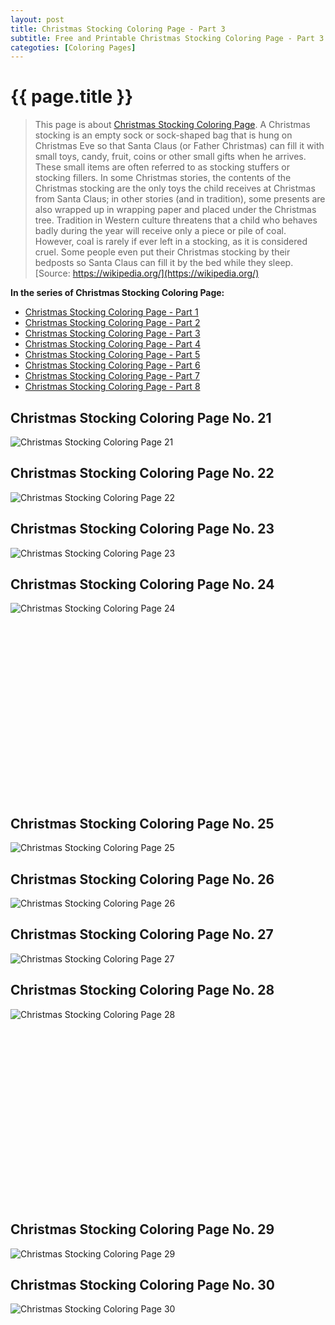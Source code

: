 ```yaml
---
layout: post
title: Christmas Stocking Coloring Page - Part 3
subtitle: Free and Printable Christmas Stocking Coloring Page - Part 3
categoties: [Coloring Pages]
---
```

{{ page.title }}
================
> This page is about [Christmas Stocking Coloring Page](https://freecoloringpages.github.io/). A Christmas stocking is an empty sock or sock-shaped bag that is hung on Christmas Eve so that Santa Claus (or Father Christmas) can fill it with small toys, candy, fruit, coins or other small gifts when he arrives. These small items are often referred to as stocking stuffers or stocking fillers. In some Christmas stories, the contents of the Christmas stocking are the only toys the child receives at Christmas from Santa Claus; in other stories (and in tradition), some presents are also wrapped up in wrapping paper and placed under the Christmas tree. Tradition in Western culture threatens that a child who behaves badly during the year will receive only a piece or pile of coal. However, coal is rarely if ever left in a stocking, as it is considered cruel. Some people even put their Christmas stocking by their bedposts so Santa Claus can fill it by the bed while they sleep. [Source: https://wikipedia.org/](https://wikipedia.org/)

**In the series of Christmas Stocking Coloring Page:**

* [Christmas Stocking Coloring Page - Part 1](https://freecoloringpages.github.io/2017/11/21/Christmas-Stocking-Coloring-Page-part-1.html)
* [Christmas Stocking Coloring Page - Part 2](https://freecoloringpages.github.io/2017/11/21/Christmas-Stocking-Coloring-Page-part-2.html)
* [Christmas Stocking Coloring Page - Part 3](https://freecoloringpages.github.io/2017/11/21/Christmas-Stocking-Coloring-Page-part-3.html)
* [Christmas Stocking Coloring Page - Part 4](https://freecoloringpages.github.io/2017/11/21/Christmas-Stocking-Coloring-Page-part-4.html)
* [Christmas Stocking Coloring Page - Part 5](https://freecoloringpages.github.io/2017/11/21/Christmas-Stocking-Coloring-Page-part-5.html)
* [Christmas Stocking Coloring Page - Part 6](https://freecoloringpages.github.io/2017/11/21/Christmas-Stocking-Coloring-Page-part-6.html)
* [Christmas Stocking Coloring Page - Part 7](https://freecoloringpages.github.io/2017/11/21/Christmas-Stocking-Coloring-Page-part-7.html)
* [Christmas Stocking Coloring Page - Part 8](https://freecoloringpages.github.io/2017/11/21/Christmas-Stocking-Coloring-Page-part-8.html)

## Christmas Stocking Coloring Page No. 21
![Christmas Stocking Coloring Page 21](https://freecoloringpages.github.io/img/Christmas-Stocking-Coloring-Page%20(21).jpg "Christmas Stocking Coloring Page 21")

## Christmas Stocking Coloring Page No. 22
![Christmas Stocking Coloring Page 22](https://freecoloringpages.github.io/img/Christmas-Stocking-Coloring-Page%20(22).jpg "Christmas Stocking Coloring Page 22")

## Christmas Stocking Coloring Page No. 23
![Christmas Stocking Coloring Page 23](https://freecoloringpages.github.io/img/Christmas-Stocking-Coloring-Page%20(23).jpg "Christmas Stocking Coloring Page 23")

## Christmas Stocking Coloring Page No. 24
![Christmas Stocking Coloring Page 24](https://freecoloringpages.github.io/img/Christmas-Stocking-Coloring-Page%20(24).jpg "Christmas Stocking Coloring Page 24")

<script async src="//pagead2.googlesyndication.com/pagead/js/adsbygoogle.js"></script><!-- Texxtonly --><ins class="adsbygoogle" style="display:inline-block;width:336px;height:280px" data-ad-client="ca-pub-6753140515841889" data-ad-slot="3207852233"></ins><script>(adsbygoogle = window.adsbygoogle || []).push({}); </script>

## Christmas Stocking Coloring Page No. 25
![Christmas Stocking Coloring Page 25](https://freecoloringpages.github.io/img/Christmas-Stocking-Coloring-Page%20(25).jpg "Christmas Stocking Coloring Page 25")

## Christmas Stocking Coloring Page No. 26
![Christmas Stocking Coloring Page 26](https://freecoloringpages.github.io/img/Christmas-Stocking-Coloring-Page%20(26).jpg "Christmas Stocking Coloring Page 26")

## Christmas Stocking Coloring Page No. 27
![Christmas Stocking Coloring Page 27](https://freecoloringpages.github.io/img/Christmas-Stocking-Coloring-Page%20(27).jpg "Christmas Stocking Coloring Page 27")

## Christmas Stocking Coloring Page No. 28
![Christmas Stocking Coloring Page 28](https://freecoloringpages.github.io/img/Christmas-Stocking-Coloring-Page%20(28).jpg "Christmas Stocking Coloring Page 28")

<script async src="//pagead2.googlesyndication.com/pagead/js/adsbygoogle.js"></script><!-- Texxtonly --><ins class="adsbygoogle" style="display:inline-block;width:336px;height:280px" data-ad-client="ca-pub-6753140515841889" data-ad-slot="3207852233"></ins><script>(adsbygoogle = window.adsbygoogle || []).push({}); </script>

## Christmas Stocking Coloring Page No. 29
![Christmas Stocking Coloring Page 29](https://freecoloringpages.github.io/img/Christmas-Stocking-Coloring-Page%20(29).jpg "Christmas Stocking Coloring Page 29")

## Christmas Stocking Coloring Page No. 30
![Christmas Stocking Coloring Page 30](https://freecoloringpages.github.io/img/Christmas-Stocking-Coloring-Page%20(30).jpg "Christmas Stocking Coloring Page 30")

